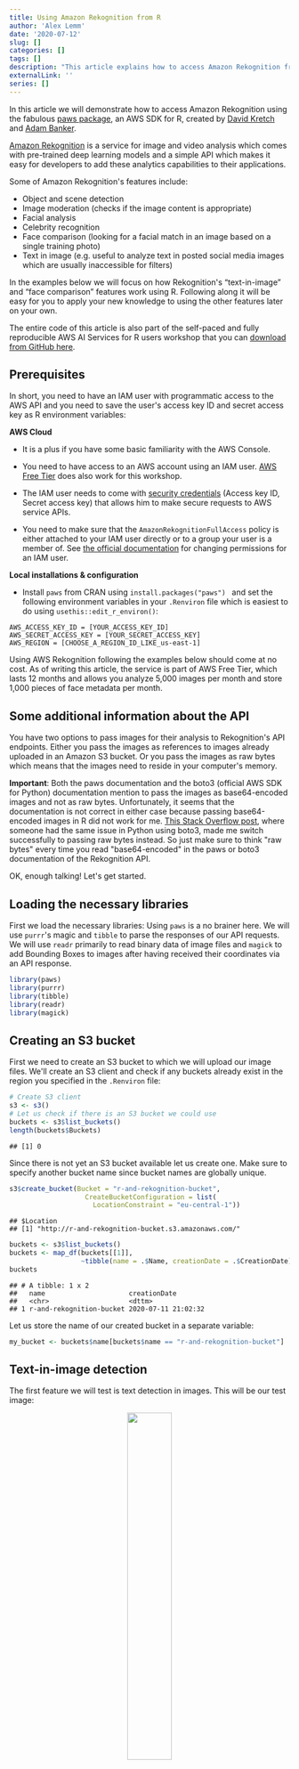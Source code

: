 ```yaml
---
title: Using Amazon Rekognition from R
author: 'Alex Lemm'
date: '2020-07-12'
slug: []
categories: []
tags: []
description: "This article explains how to access Amazon Rekognition from R using the paws package, an AWS SDK for R. The examples focus on how to use Rekognition's text-in-image and face comparison features using R."
externalLink: ''
series: []
---
```


In this article we will demonstrate how to access Amazon Rekognition using the fabulous [paws package](https://github.com/paws-r/paws), an AWS SDK for R, created by [David Kretch](https://github.com/davidkretch) and [Adam Banker](https://github.com/adambanker).

[Amazon Rekognition](https://aws.amazon.com/rekognition/) is a service for image and video analysis which comes with pre-trained deep learning models and a simple API which makes it easy for developers to add these analytics capabilities to their applications.  

Some of Amazon Rekognition's features include:

* Object and scene detection
* Image moderation (checks if the image content is appropriate)
* Facial analysis
* Celebrity recognition
* Face comparison (looking for a facial match in an image based on a single training photo)
* Text in image (e.g. useful to analyze text in posted social media images which are usually inaccessible for filters)

In the examples below we will focus on how Rekognition's “text-in-image” and “face comparison” features work using R. Following along it will be easy for you to apply your new knowledge to using the other features later on your own. 

The entire code of this article is also part of the self-paced and fully reproducible AWS AI Services for R users workshop that you can [download from GitHub here](https://github.com/alex23lemm/AWS-AI-Services-R-Workshop).


## Prerequisites

In short, you need to have an IAM user with programmatic access to the AWS API and you need to save the user's access key ID and secret access key as R environment variables:

**AWS Cloud**

* It is a plus if you have some basic familiarity with the AWS Console.

* You need to have access to an AWS account using an IAM user. [AWS Free Tier](https://aws.amazon.com/free/) does also work for this workshop.

* The IAM user needs to come with [security credentials](https://docs.aws.amazon.com/general/latest/gr/aws-sec-cred-types.html#access-keys-and-secret-access-keys) (Access key ID, Secret access key) that allows him to make secure requests to AWS service APIs. 

* You need to make sure that the `AmazonRekognitionFullAccess` policy is either attached to your IAM user directly or to a group your user is a member of. See [the official documentation](https://docs.aws.amazon.com/IAM/latest/UserGuide/id_users_change-permissions.html) for changing permissions for an IAM user.

**Local installations & configuration**

* Install `paws` from CRAN using `install.packages("paws") ` and set the following environment variables in your `.Renviron` file which is easiest to do using `usethis::edit_r_environ()`:

```{r}
AWS_ACCESS_KEY_ID = [YOUR_ACCESS_KEY_ID]
AWS_SECRET_ACCESS_KEY = [YOUR_SECRET_ACCESS_KEY]
AWS_REGION = [CHOOSE_A_REGION_ID_LIKE_us-east-1]
```

Using AWS Rekognition following the examples below should come at no cost. As of writing this article, the service is part of AWS Free Tier, which lasts 12 months and allows you analyze 5,000 images per month and store 1,000 pieces of face metadata per month.


## Some additional information about the API

You have two options to pass images for their analysis to Rekognition's API endpoints. Either you pass the images as references to images already uploaded in an Amazon S3 bucket. Or you pass the images as raw bytes which means that the images need to reside in your computer's memory. 

**Important**: Both the paws documentation and the boto3 (official AWS SDK for Python) documentation mention to pass the images as base64-encoded images and not as raw bytes. Unfortunately, it seems that the documentation is not correct in either case because passing base64-encoded images in R did not work for me. [This Stack Overflow post](https://stackoverflow.com/questions/47542341/how-do-i-convert-local-jpg-file-to-base64-to-work-with-boto3-and-detect-text), where someone had the same issue in Python using boto3, made me switch successfully to passing raw bytes instead. So just make sure to think "raw bytes" every time you read "base64-encoded" in the paws or boto3 documentation of the Rekognition API.

OK, enough talking! Let's get started. 

## Loading the necessary libraries

First we load the necessary libraries: Using `paws` is a no brainer here. We will use `purrr`'s magic and `tibble` to parse the responses of our API requests. We will use `readr` primarily to read binary data of image files and `magick` to add Bounding Boxes to images after having received their coordinates via an API response. 


```r
library(paws)
library(purrr)
library(tibble)
library(readr)
library(magick)
```


## Creating an S3 bucket 

First we need to create an S3 bucket to which we will upload our image files. We'll create an S3 client and check if any buckets already exist in the region you specified in the `.Renviron` file:


```r
# Create S3 client
s3 <- s3()
# Let us check if there is an S3 bucket we could use
buckets <- s3$list_buckets()
length(buckets$Buckets)
```

```
## [1] 0
```

Since there is not yet an S3 bucket available let us create one. Make sure to specify another bucket name since bucket names are globally unique.


```r
s3$create_bucket(Bucket = "r-and-rekognition-bucket",
                   CreateBucketConfiguration = list(
                     LocationConstraint = "eu-central-1"))
```

```
## $Location
## [1] "http://r-and-rekognition-bucket.s3.amazonaws.com/"
```

```r
buckets <- s3$list_buckets()
buckets <- map_df(buckets[[1]], 
                  ~tibble(name = .$Name, creationDate = .$CreationDate))
buckets
```

```
## # A tibble: 1 x 2
##   name                     creationDate       
##   <chr>                    <dttm>             
## 1 r-and-rekognition-bucket 2020-07-11 21:02:32
```

Let us store the name of our created bucket in a separate variable:


```r
my_bucket <- buckets$name[buckets$name == "r-and-rekognition-bucket"]
```


## Text-in-image detection

The first feature we will test is text detection in images. This will be our test image:

<p align="center">
<img src="./images/tyrion_quote.jpg" width="40%" />
</p>

As explained above there are two ways to feed a Rekognition endpoint with image data: By referencing images residing in an S3 bucket or by sending the image as raw bytes. Let us check out both options.

### Option 1: Referencing an image

Let us upload the image to the S3 bucket we just created.


```r
s3$put_object(Bucket = my_bucket, 
              Body = read_file_raw("./images/tyrion_quote.jpg") , 
              Key = "tyrion_quote.jpg")
```

```
## $Expiration
## character(0)
## 
## $ETag
## [1] "\"aa5e8918fa049ae75d9b2bb6a484f488\""
## 
## $ServerSideEncryption
## character(0)
## 
## $VersionId
## character(0)
## 
## $SSECustomerAlgorithm
## character(0)
## 
## $SSECustomerKeyMD5
## character(0)
## 
## $SSEKMSKeyId
## character(0)
## 
## $SSEKMSEncryptionContext
## character(0)
## 
## $RequestCharged
## character(0)
```

OK, that response from the endpoint acknowledging the upload looks rather cryptic. Let us check if our test image now really resides in our bucket.


```r
bucket_objects <- s3$list_objects(my_bucket) %>% 
  .[["Contents"]] %>% 
  map_chr("Key")
bucket_objects
```

```
## [1] "tyrion_quote.jpg"
```

Perfect, everything worked as expected and our test file was uploaded successfully. Next, we need to create a Rekognition client for making the necessary API calls:


```r
# Create a Rekognition client
rekognition <- rekognition()

# Referencing an image in an Amazon S3 bucket
resp <- rekognition$detect_text(
  Image = list(
    S3Object = list(
      Bucket = my_bucket,
      Name = bucket_objects
    )
  )
)

# Parsing the response
resp %>% 
  .[["TextDetections"]] %>% 
  keep(~.[["Type"]] == "WORD") %>% 
  map_chr("DetectedText")
```

```
##  [1] "THAT'S" "WHAT"   "I"      "DO"     "I"      "DRINK"  "AND"    "I"     
##  [9] "KNOW"   "THINGS"
```

Hurray! We used Rekognition the first time and the service delivered the correct results. What about sending the image in raw format instead? 

### Option 2: Sending the image as bytes


```r
image <- read_file_raw("./images/tyrion_quote.jpg")

# Sending the image as raw bytes
resp <- rekognition$detect_text(
  Image = list(
    Bytes = image
  )
)

# Parsing the response
resp %>% 
  .[["TextDetections"]] %>% 
  keep(~.[["Type"]] == "WORD") %>% 
  map_chr("DetectedText")
```

```
##  [1] "THAT'S" "WHAT"   "I"      "DO"     "I"      "DRINK"  "AND"    "I"     
##  [9] "KNOW"   "THINGS"
```

The second option also worked perfectly fine and delivered the same results. In the next section we will move on to test the other feature we are interested in.

### Facial comparison

Facial comparison lets you look for a facial match in an image based on a single training photo you provided. It is best explained with a simple example. 

Imagine the security camera caught a thief stealing your car in front of your house. The guy looks like this:

<p align="center">
<img src="./images/thief.jpg" width="30%" />
</p>

Rekognition can now be used to identify the thief in a photo of a group of people. By coincidence the police acquired a photo of the usual suspects who had a Web session together the same day in the area the car was stolen:

<p align="center">
<img src="images/usual_suspects.png" width="60%" />
</p>

Is our thief among these people and can Rekognition identify him correctly?

We will skip uploading the two images to S3 and send them directly as raw bytes to the API endpoint. Uploading the images to S3 and referencing them for a facial comparison would work in the same manner as described above in the text-in-image detection demo. 


```r
# Load raw images into memory
thief <- readr::read_file_raw("./images/thief.jpg")
suspects <- readr::read_file_raw("./images/usual_suspects.png")

# Send images to the compare faces endpoint
resp <- rekognition$compare_faces(
  SourceImage = list(
    Bytes = thief
  ),
  TargetImage = list(
    Bytes = suspects
  )
)
```

Did the response include a hit?


```r
length(resp$UnmatchedFaces)
```

```
## [1] 15
```

```r
length(resp$FaceMatches)
```

```
## [1] 1
```

```r
resp$FaceMatches[[1]]$Similarity
```

```
## [1] 99.6824
```

OK, it seems Rekognition identified one of the 16 persons in the suspects image as a potential hit and also seems 99.68 % certain about it. 

The response of Rekognition's compare faces endpoint also includes bounding box coordinates for items that are detected in images (See the [official documentation here)](https://docs.aws.amazon.com/rekognition/latest/dg/images-displaying-bounding-boxes.html).

We will use the `magick` package to add the bounding box of the person who Rekognition identified as the thief to the image of the suspects. 

For this we need to convert the suspects raw image which currently resides in our local memory into a magick image object. This step is necessary because we need to extract the pixel information of the suspect image using `magick::image_info()`. We will use the pixel information  together with the bounding box coordinates included in the response to calculate the bounding box properties (width, height, left, right).

Once we have the bounding box properties we can add the bounding box to our suspects image using `magick`.


```r
# Convert raw image into a magick object
suspects <- image_read(suspects)

# Extract face match from the response
match <- resp$FaceMatches[[1]]

# Calculate bounding box properties
width <- match$Face$BoundingBox$Width * image_info(suspects)$width 
height <- match$Face$BoundingBox$Height * image_info(suspects)$height
left <- match$Face$BoundingBox$Left * image_info(suspects)$width 
top <- match$Face$BoundingBox$Top * image_info(suspects)$height

# Add bounding box to suspects image
image <- suspects %>% 
  image_draw()
rect(left, top, left + width, top + height, border = "red", lty = "dashed", lwd = 5)
image
```
<p align="center">
<img src="./images/unnamed-chunk-14-1.png" width="60%" style="display: block; margin: auto;" />
</p>

Second Hurray! Testing Rekognition's face comparison feature was also a success and the thief was identified correctly. 

## Summary

It is great that Python's `boto3` finally has an R brother. The `paws` package makes it really easy to access Amazon Rekognition and other AWS services from R. R users can use image and video analysis capabilities without being experts in deep learning. The trickiest part when using `paws` is figuring out a clever way to parse the response coming from the API. But with the recipes and packages used above for parsing S3 and Rekognition API responses, you now should have have some best practices available on your end to get started quickly.
